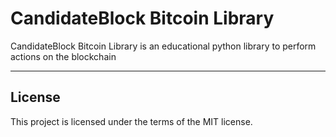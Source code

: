 # CandidateBlock Bitcoin Library

CandidateBlock Bitcoin Library is an educational python library to perform actions on the blockchain


---

## License

This project is licensed under the terms of the MIT license.
